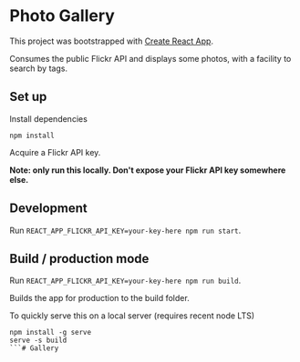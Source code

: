 # Photo Gallery

This project was bootstrapped with [Create React App](https://github.com/facebookincubator/create-react-app).

Consumes the public Flickr API and displays some photos, with a facility to search by tags.

## Set up

Install dependencies

`npm install`

Acquire a Flickr API key.

**Note: only run this locally. Don't expose your Flickr API key somewhere else.**

## Development

Run `REACT_APP_FLICKR_API_KEY=your-key-here npm run start`.

## Build / production mode

Run `REACT_APP_FLICKR_API_KEY=your-key-here npm run build`.

Builds the app for production to the build folder.

To quickly serve this on a local server (requires recent node LTS)

```
npm install -g serve
serve -s build
```# Gallery
